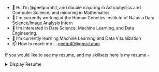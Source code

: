 - 👋 Hi, I’m @geetpurohit, and double majoring in Astrophysics and Computer Science, and minoring in Mathematics
- 💼 I'm currently working at the Human Genetics Institute of NJ as a Data Science/Image Analysis Intern
- 👀 I’m interested in Data Science, Machine Learning, and Data Engineering.
- 🌱 I’m currently learning Machine Learning and Data Visualization
- 📫 How to reach me ...  geetp40@gmail.com

If you would like to see my resume, and my skillsets here is my resume - 

<details>
<summary>Display Resume</summary>
<br>
[Geet_Purohit_Resume](https://user-images.githubusercontent.com/68968629/169851048-99ca5291-df63-41b7-9a82-460fdb5f4e58.jpg)
</details>






